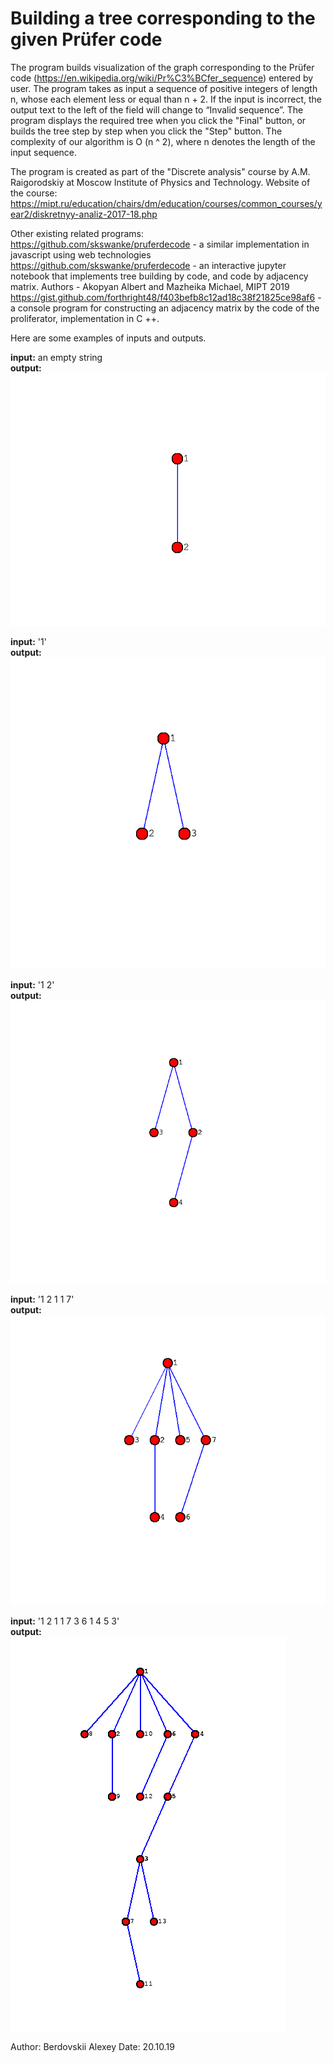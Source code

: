 # Building a tree corresponding to the given Prüfer code
The program builds visualization of the graph corresponding to the Prüfer code (https://en.wikipedia.org/wiki/Pr%C3%BCfer_sequence) entered by user. The program takes as input a sequence of positive integers of length n, whose each element less or equal than n + 2. If the input is incorrect, the output text to the left of the field will change to “Invalid sequence”. The program displays the required tree when you click the "Final" button, or builds the tree step by step when you click the "Step" button. The complexity of our algorithm is O (n ^ 2), where n denotes the length of the input sequence. 

The program is created as part of the "Discrete analysis" course by A.M. Raigorodskiy at Moscow Institute of Physics and Technology. 
Website of the course: https://mipt.ru/education/chairs/dm/education/courses/common_courses/year2/diskretnyy-analiz-2017-18.php

Other existing related programs:
https://github.com/skswanke/pruferdecode - a similar implementation in javascript using web technologies
https://github.com/skswanke/pruferdecode - an interactive jupyter notebook that implements tree building by code, and code by adjacency matrix. Authors - Akopyan Albert and Mazheika Michael, MIPT 2019
https://gist.github.com/forthright48/f403befb8c12ad18c38f21825ce98af6 - a console program for constructing an adjacency matrix by the code of the proliferator, implementation in C ++.


Here are some examples of inputs and outputs. 

**input:** an empty string\
**output:** \
![Alt text](images/empty.png?raw=true "Title")

**input:** '1'\
**output:** \
![Alt text](images/1.png?raw=true "Title")

**input:** '1 2'\
**output:** \
![Alt text](images/1_2.png?raw=true "Title")

**input:** '1 2 1 1 7'\
**output:** \
![Alt text](images/1_2_1_1_7.png?raw=true "Title")

**input:** '1 2 1 1 7 3 6 1 4 5 3'\
**output:** \
![Alt text](images/1_2_1_1_7_3_6_1_4_5_3.png?raw=true "Title")


Author: Berdovskii Alexey
Date: 20.10.19
